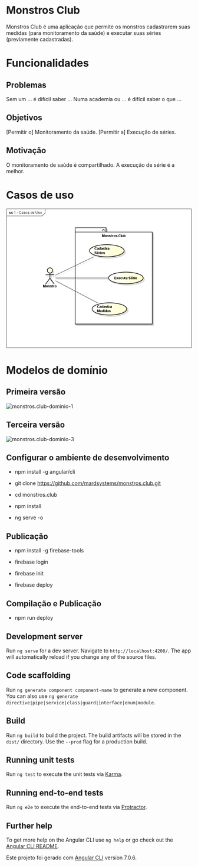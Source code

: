 # Monstros Club

Monstros Club é uma aplicação que permite os monstros cadastrarem suas medidas (para monitoramento da saúde) e executar suas séries (previamente cadastradas).

# Funcionalidades

## Problemas

Sem um ... é difícil saber ...
Numa academia ou ... é difícil saber o que ...

## Objetivos

[Permitir o] Monitoramento da saúde.
[Permitir a] Execução de séries.

## Motivação

O monitoramento de saúde é compartilhado.
A execução de série é a melhor.

# Casos de uso
![monstros.club-casos-de-uso](doc/monstros.club-casos-de-uso.png)

# Modelos de domínio
## Primeira versão
![monstros.club-domínio-1](doc/monstros.club-domínio-1.png)

## Terceira versão
![monstros.club-domínio-3](doc/monstros.club-domínio-3.png)

## Configurar o ambiente de desenvolvimento
* npm install -g angular/cli

* git clone https://github.com/mardsystems/monstros.club.git
* cd monstros.club
* npm install

* ng serve -o

## Publicação
* npm install -g firebase-tools

* firebase login
* firebase init
* firebase deploy

## Compilação e Publicação
* npm run deploy

## Development server

Run `ng serve` for a dev server. Navigate to `http://localhost:4200/`. The app will automatically reload if you change any of the source files.

## Code scaffolding

Run `ng generate component component-name` to generate a new component. You can also use `ng generate directive|pipe|service|class|guard|interface|enum|module`.

## Build

Run `ng build` to build the project. The build artifacts will be stored in the `dist/` directory. Use the `--prod` flag for a production build.

## Running unit tests

Run `ng test` to execute the unit tests via [Karma](https://karma-runner.github.io).

## Running end-to-end tests

Run `ng e2e` to execute the end-to-end tests via [Protractor](http://www.protractortest.org/).

## Further help

To get more help on the Angular CLI use `ng help` or go check out the [Angular CLI README](https://github.com/angular/angular-cli/blob/master/README.md).

Este projeto foi gerado com [Angular CLI](https://github.com/angular/angular-cli) version 7.0.6.
